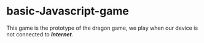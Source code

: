 # basic-Javascript-game

This game is the prototype of the dragon game, we play when our device is not connected to **_Internet_**.

